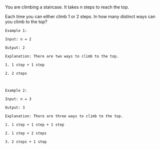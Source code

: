 You are climbing a staircase. It takes n steps to reach the top.

Each time you can either climb 1 or 2 steps. In how many distinct ways can you climb to the top?



	Example 1:

	Input: n = 2

	Output: 2

	Explanation: There are two ways to climb to the top.

	1. 1 step + 1 step

	2. 2 steps



	Example 2:

	Input: n = 3

	Output: 3

	Explanation: There are three ways to climb to the top.

	1. 1 step + 1 step + 1 step

	2. 1 step + 2 steps

	3. 2 steps + 1 step